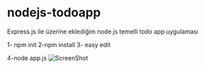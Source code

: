 # nodejs-todoapp
Express.js ile üzerine eklediğim node.js temelli todo app uygulaması

1- npm init
2-npm install
3- easy edit

4-node app.js
![ScreenShot](https://i.imgyukle.com/2019/12/21/R6Psas.png)
